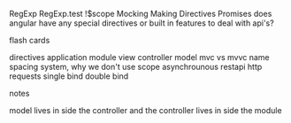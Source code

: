 RegExp
RegExp.test
!$scope
Mocking
Making Directives
Promises
does angular have any special directives or built in features to deal with api's?


flash cards

directives
application module
view
controller
model
mvc vs mvvc
name spacing system, why we don't use scope
asynchrounous
restapi
http requests
single bind
double bind

notes

model lives in side the controller and the controller lives in side the module
